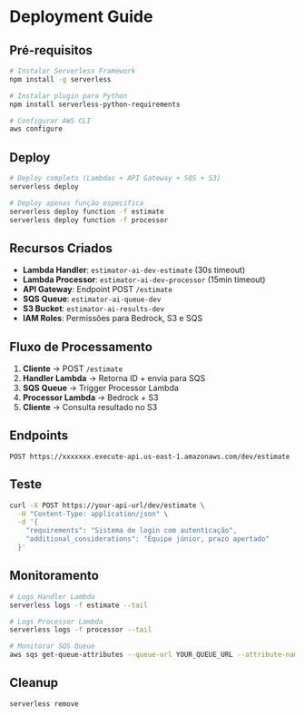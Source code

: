 # Deployment Guide

## Pré-requisitos

```bash
# Instalar Serverless Framework
npm install -g serverless

# Instalar plugin para Python
npm install serverless-python-requirements

# Configurar AWS CLI
aws configure
```

## Deploy

```bash
# Deploy completo (Lambdas + API Gateway + SQS + S3)
serverless deploy

# Deploy apenas função específica
serverless deploy function -f estimate
serverless deploy function -f processor
```

## Recursos Criados

- **Lambda Handler**: `estimator-ai-dev-estimate` (30s timeout)
- **Lambda Processor**: `estimator-ai-dev-processor` (15min timeout)
- **API Gateway**: Endpoint POST `/estimate`
- **SQS Queue**: `estimator-ai-queue-dev`
- **S3 Bucket**: `estimator-ai-results-dev`
- **IAM Roles**: Permissões para Bedrock, S3 e SQS

## Fluxo de Processamento

1. **Cliente** → POST `/estimate`
2. **Handler Lambda** → Retorna ID + envia para SQS
3. **SQS Queue** → Trigger Processor Lambda
4. **Processor Lambda** → Bedrock + S3
5. **Cliente** → Consulta resultado no S3

## Endpoints

```
POST https://xxxxxxx.execute-api.us-east-1.amazonaws.com/dev/estimate
```

## Teste

```bash
curl -X POST https://your-api-url/dev/estimate \
  -H "Content-Type: application/json" \
  -d '{
    "requirements": "Sistema de login com autenticação",
    "additional_considerations": "Equipe júnior, prazo apertado"
  }'
```

## Monitoramento

```bash
# Logs Handler Lambda
serverless logs -f estimate --tail

# Logs Processor Lambda
serverless logs -f processor --tail

# Monitorar SQS Queue
aws sqs get-queue-attributes --queue-url YOUR_QUEUE_URL --attribute-names All
```

## Cleanup

```bash
serverless remove
```
